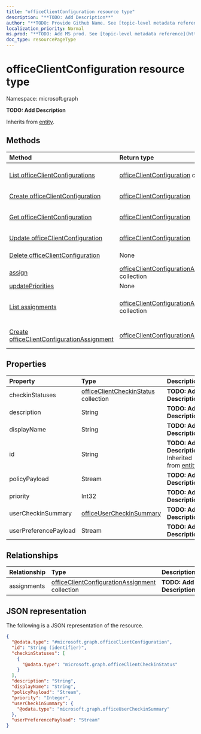 ```yaml
---
title: "officeClientConfiguration resource type"
description: "**TODO: Add Description**"
author: "**TODO: Provide Github Name. See [topic-level metadata reference](https://msgo.azurewebsites.net/add/document/guidelines/metadata.html#topic-level-metadata)**"
localization_priority: Normal
ms.prod: "**TODO: Add MS prod. See [topic-level metadata reference](https://msgo.azurewebsites.net/add/document/guidelines/metadata.html#topic-level-metadata)**"
doc_type: resourcePageType
---
```


# officeClientConfiguration resource type

Namespace: microsoft.graph



**TODO: Add Description**


Inherits from [entity](../resources/entity.md).

## Methods
|Method|Return type|Description|
|:---|:---|:---|
|[List officeClientConfigurations](../api/officeclientconfiguration-list.md)|[officeClientConfiguration](../resources/officeclientconfiguration.md) collection|Get a list of the [officeClientConfiguration](../resources/officeclientconfiguration.md) objects and their properties.|
|[Create officeClientConfiguration](../api/officeclientconfiguration-create.md)|[officeClientConfiguration](../resources/officeclientconfiguration.md)|Create a new [officeClientConfiguration](../resources/officeclientconfiguration.md) object.|
|[Get officeClientConfiguration](../api/officeclientconfiguration-get.md)|[officeClientConfiguration](../resources/officeclientconfiguration.md)|Read the properties and relationships of an [officeClientConfiguration](../resources/officeclientconfiguration.md) object.|
|[Update officeClientConfiguration](../api/officeclientconfiguration-update.md)|[officeClientConfiguration](../resources/officeclientconfiguration.md)|Update the properties of an [officeClientConfiguration](../resources/officeclientconfiguration.md) object.|
|[Delete officeClientConfiguration](../api/officeclientconfiguration-delete.md)|None|Deletes an [officeClientConfiguration](../resources/officeclientconfiguration.md) object.|
|[assign](../api/officeclientconfiguration-assign.md)|[officeClientConfigurationAssignment](../resources/officeclientconfigurationassignment.md) collection|**TODO: Add Description**|
|[updatePriorities](../api/officeclientconfiguration-updatepriorities.md)|None|**TODO: Add Description**|
|[List assignments](../api/officeclientconfiguration-list-assignments.md)|[officeClientConfigurationAssignment](../resources/officeclientconfigurationassignment.md) collection|Get the officeClientConfigurationAssignment resources from the assignments navigation property.|
|[Create officeClientConfigurationAssignment](../api/officeclientconfiguration-post-assignments.md)|[officeClientConfigurationAssignment](../resources/officeclientconfigurationassignment.md)|Create a new officeClientConfigurationAssignment object.|

## Properties
|Property|Type|Description|
|:---|:---|:---|
|checkinStatuses|[officeClientCheckinStatus](../resources/officeclientcheckinstatus.md) collection|**TODO: Add Description**|
|description|String|**TODO: Add Description**|
|displayName|String|**TODO: Add Description**|
|id|String|**TODO: Add Description** Inherited from [entity](../resources/entity.md)|
|policyPayload|Stream|**TODO: Add Description**|
|priority|Int32|**TODO: Add Description**|
|userCheckinSummary|[officeUserCheckinSummary](../resources/officeusercheckinsummary.md)|**TODO: Add Description**|
|userPreferencePayload|Stream|**TODO: Add Description**|

## Relationships
|Relationship|Type|Description|
|:---|:---|:---|
|assignments|[officeClientConfigurationAssignment](../resources/officeclientconfigurationassignment.md) collection|**TODO: Add Description**|

## JSON representation
The following is a JSON representation of the resource.
<!-- {
  "blockType": "resource",
  "keyProperty": "id",
  "@odata.type": "microsoft.graph.officeClientConfiguration",
  "baseType": "microsoft.graph.entity",
  "openType": false
}
-->
``` json
{
  "@odata.type": "#microsoft.graph.officeClientConfiguration",
  "id": "String (identifier)",
  "checkinStatuses": [
    {
      "@odata.type": "microsoft.graph.officeClientCheckinStatus"
    }
  ],
  "description": "String",
  "displayName": "String",
  "policyPayload": "Stream",
  "priority": "Integer",
  "userCheckinSummary": {
    "@odata.type": "microsoft.graph.officeUserCheckinSummary"
  },
  "userPreferencePayload": "Stream"
}
```

